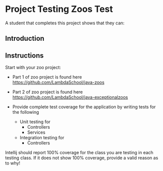 # Project Testing Zoos Test

A student that completes this project shows that they can:

## Introduction

## Instructions
Start with your zoo project:
* Part 1 of zoo project is found here https://github.com/LambdaSchool/java-zoos
* Part 2 of zoo project is found here https://github.com/LambdaSchool/java-exceptionalzoos

* Provide complete test coverage for the application by writing tests for the following
  * Unit testing for
    * Controllers
    * Services
  * Integration testing for
    * Controllers

Intellij should report 100% coverage for the class you are testing in each testing class. If it does not show 100% coverage, provide a valid reason as to why!

